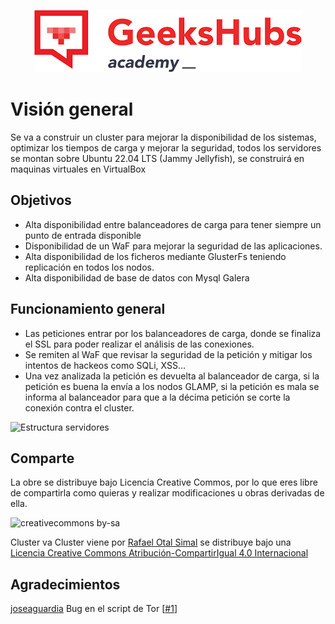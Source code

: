 <p align="center">
    <img src="https://github.com/GeeksHubsAcademy/2020-geekshubs-media/blob/master/image/logo.png" >	
</p>

# Visión general

Se va a construir un cluster para mejorar la disponibilidad de los sistemas, optimizar los tiempos de carga y mejorar la seguridad, todos los servidores se montan sobre Ubuntu 22.04 LTS (Jammy Jellyfish), se construirá en maquinas virtuales en VirtualBox

## Objetivos

* Alta disponibilidad entre balanceadores de carga para tener siempre un punto de entrada disponible
* Disponibilidad de un WaF para mejorar la seguridad de las aplicaciones.
* Alta disponibilidad de los ficheros mediante GlusterFs teniendo replicación en todos los nodos.
* Alta disponibilidad de base de datos con Mysql Galera

## Funcionamiento general

* Las peticiones entrar por los balanceadores de carga, donde se finaliza el SSL para poder realizar el análisis de las conexiones.
* Se remiten al WaF que revisar la seguridad de la petición y mitigar los intentos de hackeos como SQLi, XSS…
* Una vez analizada la petición es devuelta al balanceador de carga, si la petición es buena la envía a los nodos GLAMP, si la petición es mala se informa al balanceador para que a la décima petición se corte la conexión contra el cluster.

![Estructura servidores](.gitbook/assets/estructura\_servidores.png)

## Comparte

La obre se distribuye bajo Licencia Creative Commos, por lo que eres libre de compartirla como quieras y realizar modificaciones u obras derivadas de ella.

![creativecommons by-sa](https://i.creativecommons.org/l/by-sa/4.0/88x31.png)

Cluster va Cluster viene por [Rafael Otal Simal](https://legacy.gitbook.com/book/goldrak/seguridad-web-101/details) se distribuye bajo una [Licencia Creative Commons Atribución-CompartirIgual 4.0 Internacional](http://creativecommons.org/licenses/by-sa/4.0/)

## Agradecimientos

[joseaguardia](https://github.com/joseaguardia) Bug en el script de Tor \[[#1](https://github.com/Cluster-Va-Cluster-Viene/documentacion/issues/1)]
